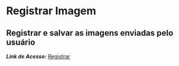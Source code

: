 # Registrar Imagem
 Registrar e salvar as imagens enviadas pelo usuário
---
***Link de Acesso:*** [Registrar](http://exemplodeprojeto2.000.pe/)

